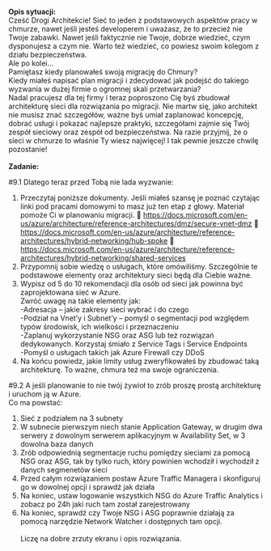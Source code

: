 <b>Opis sytuacji:</b></br>
Cześć Drogi Architekcie! 
Sieć to jeden z podstawowych aspektów pracy w chmurze, nawet jeśli jesteś developerem i uważasz, że to przecież nie Twoje zabawki. Nawet jeśli faktycznie nie Twoje, dobrze wiedzieć, czym dysponujesz a czym nie. Warto też wiedzieć, co powiesz swoim kolegom z działu bezpieczeństwa.
</br>Ale po kolei…</br>
Pamiętasz kiedy planowałeś swoją migrację do Chmury?</br>
Kiedy miałeś napisać plan migracji i zdecydować jak podejść do takiego wyzwania w dużej firmie o ogromnej skali przetwarzania? </br>
Nadal pracujesz dla tej firmy i teraz poproszono Cię byś zbudował architekturę sieci dla rozwiązania po migracji. Nie martw się, jako architekt nie musisz znać szczegółów, ważne byś umiał zaplanować koncepcję, dobrać usługi i pokazać najlepsze praktyki, szczegółami zajmie się Twój zespół sieciowy oraz zespół od bezpieczeństwa.
Na razie przyjmij, że o sieci w chmurze to właśnie Ty wiesz najwięcej! I tak pewnie jeszcze chwilę pozostanie!</br></br>
<b>Zadanie:</b>

#9.1 Dlatego teraz przed Tobą nie lada wyzwanie:
1.	Przeczytaj poniższe dokumenty. Jeśli miałeś szansę je poznać czytając linki pod pracami domowymi to masz już ten etap z głowy. Materiał pomoże Ci w planowaniu migracji.
	https://docs.microsoft.com/en-us/azure/architecture/reference-architectures/dmz/secure-vnet-dmz
	https://docs.microsoft.com/en-us/azure/architecture/reference-architectures/hybrid-networking/hub-spoke
	https://docs.microsoft.com/en-us/azure/architecture/reference-architectures/hybrid-networking/shared-services
2.	Przypomnij sobie wiedzę o usługach, które omówiliśmy. Szczególnie te podstawowe elementy oraz architektury sieci będą dla Ciebie ważne. 
3.	Wypisz od 5 do 10 rekomendacji dla osób od sieci jak powinna być zaprojektowana sieć w Azure.
</br>Zwróć uwagę na takie elementy jak:</br>
-Adresacja – jakie zakresy sieci wybrać i do czego</br>
-Podział na Vnet’y i Subnet’y – pomyśl o segmentacji pod względem typów środowisk, ich wielkości i przeznaczeniu</br>
-Zaplanuj wykorzystanie NSG oraz ASG lub też rozwiązań dedykowanych. Korzystaj śmiało z Service Tags i Service Endpoints</br>
-Pomyśl o usługach takich jak Azure Firewall czy DDoS</br>
4.	Na końcu powiedz, jakie limity usług zweryfikowałeś by zbudować taką architekturę. To ważne, chmura też ma swoje ograniczenia.</br>

#9.2 A jeśli planowanie to nie twój żywioł to zrób proszę prostą architekturę i uruchom ją w Azure.</br>
Co ma powstać:
1)	Sieć z podziałem na 3 subnety
2)	W subnecie pierwszym niech stanie Application Gateway, w drugim dwa serwery z dowolnym serwerem aplikacyjnym w Availability Set, w 3 dowolna baza danych
3)	Zrób odpowiednią segmentacje ruchu pomiędzy sieciami za pomocą NSG oraz ASG, tak by tylko ruch, który powinien wchodził i wychodził z danych segmenetów sieci
4)	Przed całym rozwiązaniem postaw Azure Traffic Managera i skonfiguruj go w dowolnej opcji i sprawdź jak działa
5)	Na koniec, ustaw logowanie wszystkich NSG do Azure Traffic Analytics i zobacz po 24h jaki ruch tam został zarejestrowany
6)	Na koniec, sprawdź czy Twoje NSG i ASG poprawnie działają za pomocą narzędzie Network Watcher i dostępnych tam opcji.</br></br>
Liczę na dobre zrzuty ekranu i opis rozwiązania.  
